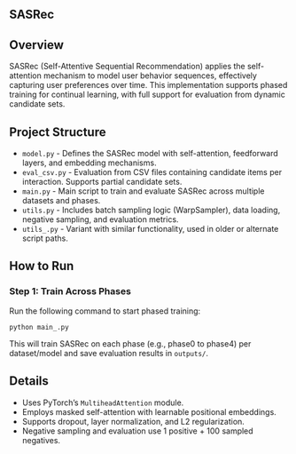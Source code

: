 
## SASRec

<h2>Overview</h2>

<p>SASRec (Self-Attentive Sequential Recommendation) applies the self-attention mechanism to model user behavior sequences, effectively capturing user preferences over time. This implementation supports phased training for continual learning, with full support for evaluation from dynamic candidate sets.</p>

<h2>Project Structure</h2>

<ul>
<li><code>model.py</code> - Defines the SASRec model with self-attention, feedforward layers, and embedding mechanisms.</li>
<li><code>eval_csv.py</code> - Evaluation from CSV files containing candidate items per interaction. Supports partial candidate sets.</li>
<li><code>main.py</code> - Main script to train and evaluate SASRec across multiple datasets and phases.</li>
<li><code>utils.py</code> - Includes batch sampling logic (WarpSampler), data loading, negative sampling, and evaluation metrics.</li>
<li><code>utils_.py</code> - Variant with similar functionality, used in older or alternate script paths.</li>
</ul>

<h2>How to Run</h2>

<h3>Step 1: Train Across Phases</h3>

<p>Run the following command to start phased training:</p>

<pre><code>python main_.py
</code></pre>

<p>This will train SASRec on each phase (e.g., phase0 to phase4) per dataset/model and save evaluation results in <code>outputs/</code>.</p>



<h2>Details</h2>

<ul>
<li>Uses PyTorch’s <code>MultiheadAttention</code> module.</li>
<li>Employs masked self-attention with learnable positional embeddings.</li>
<li>Supports dropout, layer normalization, and L2 regularization.</li>
<li>Negative sampling and evaluation use 1 positive + 100 sampled negatives.</li>
</ul>

